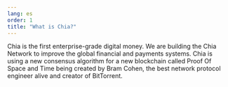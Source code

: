 ```yaml
---
lang: es
order: 1
title: "What is Chia?"
---
```


Chia is the first enterprise-grade digital money. We are building the Chia Network to improve the global financial and payments systems. Chia is using a new consensus algorithm for a new blockchain called Proof Of Space and Time being created by Bram Cohen, the best network protocol engineer alive and creator of BitTorrent.
